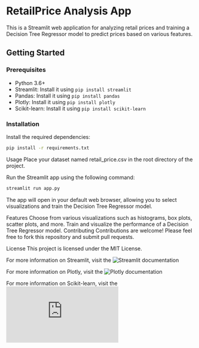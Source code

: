 # RetailPrice Analysis App

This is a Streamlit web application for analyzing retail prices and training a Decision Tree Regressor model to predict prices based on various features.

## Getting Started


### Prerequisites

- Python 3.6+
- Streamlit: Install it using `pip install streamlit`
- Pandas: Install it using `pip install pandas`
- Plotly: Install it using `pip install plotly`
- Scikit-learn: Install it using `pip install scikit-learn`

### Installation


Install the required dependencies:

```bash
pip install -r requirements.txt
```

Usage
Place your dataset named retail_price.csv in the root directory of the project.

Run the Streamlit app using the following command:

```bash
streamlit run app.py
```

The app will open in your default web browser, allowing you to select visualizations and train the Decision Tree Regressor model.

Features
Choose from various visualizations such as histograms, box plots, scatter plots, and more.
Train and visualize the performance of a Decision Tree Regressor model.
Contributing
Contributions are welcome! Please feel free to fork this repository and submit pull requests.

License
This project is licensed under the MIT License.

For more information on Streamlit, visit the ![Streamlit documentation](https://docs.streamlit.io/)

For more information on Plotly, visit the ![Plotly documentation](https://plotly.com/graphing-libraries/) 

For more information on Scikit-learn, visit the ![Scikit-learn documentation](https://scikit-learn.org/stable/user_guide.html)